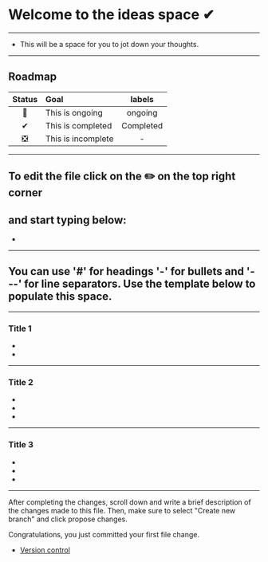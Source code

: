 # Welcome to the ideas space ✔
---
- This will be a space for you to jot down your thoughts.
---
## Roadmap
|Status| Goal| labels|
|:---:|:---|:---:|
🚀| This is ongoing | ongoing
✔| This is completed| Completed
❎| This is incomplete| -
---
## To edit the file click on the ✏️ on the top right corner
and start typing below: 
-
-
---
## You can use '#' for headings '-' for bullets and '---' for line separators. Use the template below to populate this space.
---
### Title 1 
-
-
---
### Title 2
-
-
-
---
### Title 3
-
-
-
---
After completing the changes, scroll down and write a brief description of the changes made to this file. Then, make sure to select "Create new branch" and click propose changes.

Congratulations, you just committed your first file change. 
- [Version control](https://medium.com/@onejohi/what-is-version-control-94ef1b6defcf)
